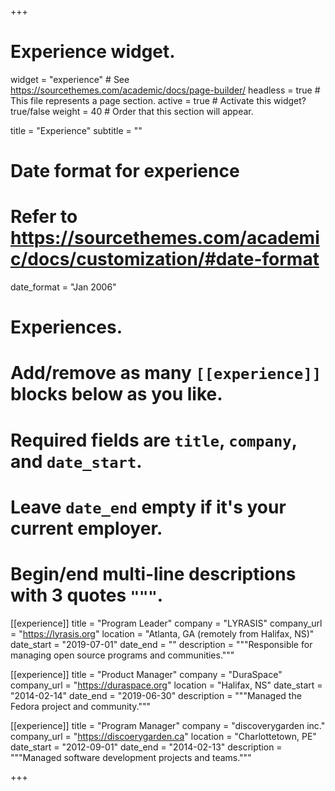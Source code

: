+++
# Experience widget.
widget = "experience"  # See https://sourcethemes.com/academic/docs/page-builder/
headless = true  # This file represents a page section.
active = true  # Activate this widget? true/false
weight = 40  # Order that this section will appear.

title = "Experience"
subtitle = ""

# Date format for experience
#   Refer to https://sourcethemes.com/academic/docs/customization/#date-format
date_format = "Jan 2006"

# Experiences.
#   Add/remove as many `[[experience]]` blocks below as you like.
#   Required fields are `title`, `company`, and `date_start`.
#   Leave `date_end` empty if it's your current employer.
#   Begin/end multi-line descriptions with 3 quotes `"""`.
[[experience]]
  title = "Program Leader"
  company = "LYRASIS"
  company_url = "https://lyrasis.org"
  location = "Atlanta, GA (remotely from Halifax, NS)"
  date_start = "2019-07-01"
  date_end = ""
  description = """Responsible for managing open source programs and
  communities."""

[[experience]]
  title = "Product Manager"
  company = "DuraSpace"
  company_url = "https://duraspace.org"
  location = "Halifax, NS"
  date_start = "2014-02-14"
  date_end = "2019-06-30"
  description = """Managed the Fedora project and community."""

[[experience]]
  title = "Program Manager"
  company = "discoverygarden inc."
  company_url = "https://discoerygarden.ca"
  location = "Charlottetown, PE"
  date_start = "2012-09-01"
  date_end = "2014-02-13"
  description = """Managed software development projects and teams."""  

+++
